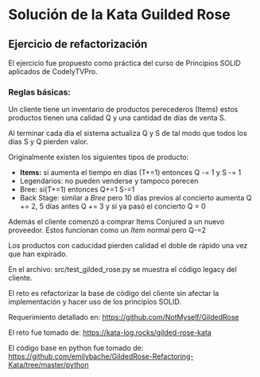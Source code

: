 # Solución de la Kata Guilded Rose

## Ejercicio de refactorización

El ejercicio fue propuesto como práctica del curso de 
Principios SOLID aplicados de CodelyTVPro.

### Reglas básicas:

Un cliente tiene un inventario de productos perecederos (Items)
estos productos tienen una calidad Q y una cantidad de días de venta S.

Al terminar cada día el sistema actualiza Q y S de tal modo que todos los días S y Q pierden valor.

Originalmente existen los siguientes tipos de producto:

- **Items:** si aumenta el tiempo en días (T+=1) entonces Q -= 1 y S -= 1
- Legendarios: no pueden venderse y tampoco perecen
- Bree: si(T+=1) entonces Q+=1 S-=1
- Back Stage: similar a *Bree* pero 10 días previos al concierto aumenta Q += 2,
5 días antes Q += 3 y si ya pasó el concierto Q = 0


Además el cliente comenzó a comprar Items Conjured a un nuevo proveedor.
Estos funcionan como un *Item* normal pero Q-=2

Los productos con caducidad pierden calidad el doble de rápido una vez que han expirado.

En el archivo: src/test_gilded_rose.py se muestra el código legacy del cliente.

El reto es refactorizar la base de código del cliente sin afectar la implementación y 
hacer uso de los principios SOLID.



Requerimiento detallado en:
https://github.com/NotMyself/GildedRose

El reto fue tomado de:
https://kata-log.rocks/gilded-rose-kata

El código base en python fue tomado de: 
https://github.com/emilybache/GildedRose-Refactoring-Kata/tree/master/python